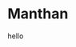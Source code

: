 # Manthan













hello





















































